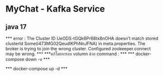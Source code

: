 # MyChat - Kafka Service
## java 17



*** error : The Cluster ID UeODS-tGQk6Pr68tx8nOHA doesn't match stored clusterId Some(i473MG02QeudIKPhNnJFNA) in meta.properties. The broker is trying to join the wrong cluster. Configured zookeeper.connect may be wrong. ***
***แก้โดยการลบ volumn ด้วย command : *** 
*** docker-compose down -v ***


*** docker-compose up -d ***
 
